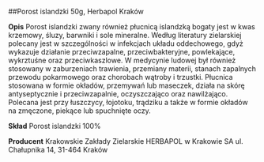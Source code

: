 ##Porost islandzki 50g, Herbapol Kraków

**Opis** Porost islandzki zwany również płucnicą islandzką bogaty jest w kwas krzemowy, śluzy, barwniki i sole mineralne. Według literatury zielarskiej polecany jest w szczególności w infekcjach układu oddechowego, gdyż wykazuje działanie przeciwzapalne, przeciwbakteryjne, powlekające, wykrztuśne oraz przeciwkaszlowe. W medycynie ludowej był również stosowany w zaburzeniach trawienia, przemiany materii, stanach zapalnych przewodu pokarmowego oraz chorobach wątroby i trzustki. Płucnica stosowana w formie okładów, przemywań lub maseczek, działa na skórę antyseptycznie i przeciwzapalnie, oczyszczająco oraz nawilżająco. Polecana jest przy łuszczycy, łojotoku, trądziku a także w formie okładów na zmęczone, piekące lub spuchnięte oczy.

**Skład** Porost islandzki 100%

**Producent** Krakowskie Zakłady Zielarskie HERBAPOL w Krakowie SA
ul. Chałupnika 14, 31-464 Kraków